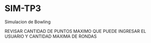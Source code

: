 # SIM-TP3
Simulacion de Bowling


REVISAR CANTIDAD DE PUNTOS MAXIMO QUE PUEDE INGRESAR EL USUARIO
Y CANTIDAD MAXIMA DE RONDAS
